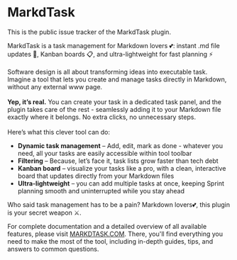 # MarkdTask

This is the public issue tracker of the MarkdTask plugin.

MarkdTask is a task management</strong> for Markdown lovers 💕: instant .md file updates 📂, Kanban boards 📋, and ultra-lightweight for fast planning ⚡<br>
<br>Software design is all about transforming ideas into executable task. Imagine a tool that lets you create and manage tasks directly in Markdown, without any external www page.<br>
<br><strong>Yep, it’s real.</strong> You can create your task in a dedicated task panel, and the plugin takes care of the rest - seamlessly adding it to your Markdown file exactly where it belongs. No extra clicks, no unnecessary steps.<br>
<br>Here’s what this clever tool can do:<br>
<ul>
    <li><strong>Dynamic task management</strong> – Add, edit, mark as done - whatever you need, all your tasks are easily accessible within tool toolbar</li>
    <li><strong>Filtering</strong> – Because, let’s face it, task lists grow faster than tech debt</li>
    <li><strong>Kanban board</strong> – visualize your tasks like a pro, with a clean, interactive board that updates directly from your Markdown files</li>
    <li><strong>Ultra-lightweight</strong> – you can add multiple tasks at once, keeping Sprint planning smooth and uninterrupted while you stay ahead</li>
</ul>

Who said task management has to be a pain? Markdown lovers💕, this plugin is your secret weapon ⚔.

For complete documentation and a detailed overview of all available features, please visit [MARKDTASK.COM](markdtask.com). 
There, you'll find everything you need to make the most of the tool, including in-depth guides, tips, and answers to common questions.
